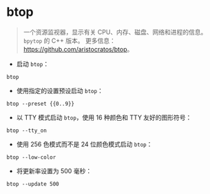 # btop

> 一个资源监视器，显示有关 CPU、内存、磁盘、网络和进程的信息。
> `bpytop` 的 C++ 版本。
> 更多信息：<https://github.com/aristocratos/btop>。

- 启动 `btop`：

`btop`

- 使用指定的设置预设启动 `btop`：

`btop --preset {{0..9}}`

- 以 TTY 模式启动 `btop`，使用 16 种颜色和 TTY 友好的图形符号：

`btop --tty_on`

- 使用 256 色模式而不是 24 位颜色模式启动 `btop`：

`btop --low-color`

- 将更新率设置为 500 毫秒：

`btop --update 500`